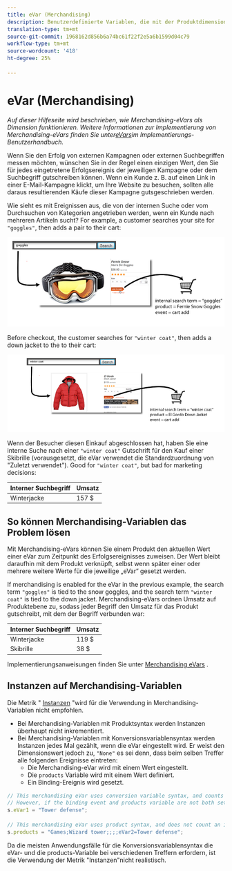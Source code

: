 ```yaml
---
title: eVar (Merchandising)
description: Benutzerdefinierte Variablen, die mit der Produktdimension verknüpft sind.
translation-type: tm+mt
source-git-commit: 1968162d856b6a74bc61f22f2e5a6b1599d04c79
workflow-type: tm+mt
source-wordcount: '418'
ht-degree: 25%

---
```



# eVar (Merchandising)

*Auf dieser Hilfeseite wird beschrieben, wie Merchandising-eVars als Dimension funktionieren. Weitere Informationen zur Implementierung von Merchandising-eVars finden Sie unter[eVars](/help/implement/vars/page-vars/evar.md)im Implementierungs-Benutzerhandbuch.*

Wenn Sie den Erfolg von externen Kampagnen oder externen Suchbegriffen messen möchten, wünschen Sie in der Regel einen einzigen Wert, den Sie für jedes eingetretene Erfolgsereignis der jeweiligen Kampagne oder dem Suchbegriff gutschreiben können. Wenn ein Kunde z. B. auf einen Link in einer E-Mail-Kampagne klickt, um Ihre Website zu besuchen, sollten alle daraus resultierenden Käufe dieser Kampagne gutsgeschrieben werden.

Wie sieht es mit Ereignissen aus, die von der internen Suche oder vom Durchsuchen von Kategorien angetrieben werden, wenn ein Kunde nach mehreren Artikeln sucht? For example, a customer searches your site for `"goggles"`, then adds a pair to their cart:

![Beispiel für Skibrille](assets/merch-example-goggles.png)

Before checkout, the customer searches for `"winter coat"`, then adds a down jacket to the to their cart:

![Beispiel](assets/merch-example-coat.png)

Wenn der Besucher diesen Einkauf abgeschlossen hat, haben Sie eine interne Suche nach einer `"winter coat"` Gutschrift für den Kauf einer Skibrille (vorausgesetzt, die eVar verwendet die Standardzuordnung von &quot;Zuletzt verwendet&quot;). Good for `"winter coat"`, but bad for marketing decisions:

| Interner Suchbegriff | Umsatz |
|---|---|
| Winterjacke | 157 $ |

## So können Merchandising-Variablen das Problem lösen

Mit Merchandising-eVars können Sie einem Produkt den aktuellen Wert einer eVar zum Zeitpunkt des Erfolgsereignisses zuweisen. Der Wert bleibt daraufhin mit dem Produkt verknüpft, selbst wenn später einer oder mehrere weitere Werte für die jeweilige „eVar“ gesetzt werden.

If merchandising is enabled for the eVar in the previous example, the search term `"goggles"` is tied to the snow goggles, and the search term `"winter coat"` is tied to the down jacket. Merchandising-eVars ordnen Umsatz auf Produktebene zu, sodass jeder Begriff den Umsatz für das Produkt gutschreibt, mit dem der Begriff verbunden war:

| Interner Suchbegriff | Umsatz |
|---|---|
| Winterjacke | 119 $ |
| Skibrille | 38 $ |

Implementierungsanweisungen finden Sie unter [Merchandising eVars](/help/implement/vars/page-vars/evar-merchandising.md) .

## Instanzen auf Merchandising-Variablen

Die Metrik &quot; [Instanzen](../metrics/instances.md) &quot;wird für die Verwendung in Merchandising-Variablen nicht empfohlen.

* Bei Merchandising-Variablen mit Produktsyntax werden Instanzen überhaupt nicht inkrementiert.
* Bei Merchandising-Variablen mit Konversionsvariablensyntax werden Instanzen jedes Mal gezählt, wenn die eVar eingestellt wird. Er weist den Dimensionswert jedoch zu, `"None"` es sei denn, dass beim selben Treffer alle folgenden Ereignisse eintreten:
   * Die Merchandising-eVar wird mit einem Wert eingestellt.
   * Die `products` Variable wird mit einem Wert definiert.
   * Ein Binding-Ereignis wird gesetzt.

```js
// This merchandising eVar uses conversion variable syntax, and counts an instance.
// However, if the binding event and products variable are not both set, the instance attributes to "None".
s.eVar1 = "Tower defense";

// This merchandising eVar uses product syntax, and does not count an instance.
s.products = "Games;Wizard tower;;;;eVar2=Tower defense";
```

Da die meisten Anwendungsfälle für die Konversionsvariablensyntax die eVar- und die products-Variable bei verschiedenen Treffern erfordern, ist die Verwendung der Metrik &quot;Instanzen&quot;nicht realistisch.

